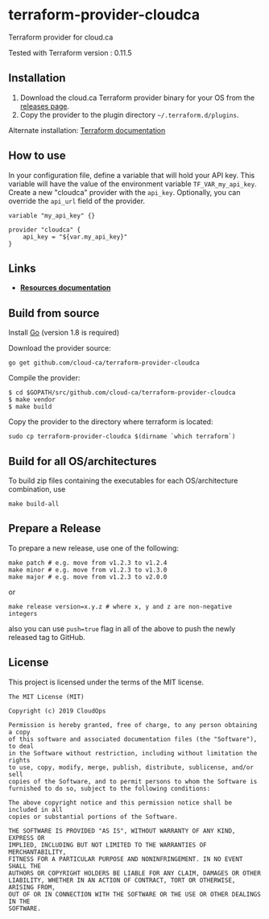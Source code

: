 # terraform-provider-cloudca

Terraform provider for cloud.ca

Tested with Terraform version : 0.11.5

## Installation

1. Download the cloud.ca Terraform provider binary for your OS from the [releases page](https://github.com/cloud-ca/terraform-provider-cloudca/releases).
2. Copy the provider to the plugin directory `~/.terraform.d/plugins`.

Alternate installation: [Terraform documentation](https://www.terraform.io/docs/plugins/basics.html)

## How to use

In your configuration file, define a variable that will hold your API key. This variable will have the value of the environment variable `TF_VAR_my_api_key`. Create a new "cloudca" provider with the `api_key`. Optionally, you can override the `api_url` field of the provider.

```hcl
variable "my_api_key" {}

provider "cloudca" {
    api_key = "${var.my_api_key}"
}
```

## Links

- [**Resources documentation**](https://github.com/cloud-ca/terraform-provider-cloudca/tree/master/doc)

## Build from source

Install [Go](https://golang.org/doc/install) (version 1.8 is required)

Download the provider source:

```Shell
go get github.com/cloud-ca/terraform-provider-cloudca
```

Compile the provider:

```Shell
$ cd $GOPATH/src/github.com/cloud-ca/terraform-provider-cloudca
$ make vendor
$ make build
```

Copy the provider to the directory where terraform is located:

```Shell
sudo cp terraform-provider-cloudca $(dirname `which terraform`)
```

## Build for all OS/architectures

To build zip files containing the executables for each OS/architecture combination, use

```Shell
make build-all
```

## Prepare a Release

To prepare a new release, use one of the following:

```shell
make patch # e.g. move from v1.2.3 to v1.2.4
make minor # e.g. move from v1.2.3 to v1.3.0
make major # e.g. move from v1.2.3 to v2.0.0
```

or

```shell
make release version=x.y.z # where x, y and z are non-negative integers
```

also you can use `push=true` flag in all of the above to push the newly released tag to GitHub.

## License

This project is licensed under the terms of the MIT license.

```text
The MIT License (MIT)

Copyright (c) 2019 CloudOps

Permission is hereby granted, free of charge, to any person obtaining a copy
of this software and associated documentation files (the "Software"), to deal
in the Software without restriction, including without limitation the rights
to use, copy, modify, merge, publish, distribute, sublicense, and/or sell
copies of the Software, and to permit persons to whom the Software is
furnished to do so, subject to the following conditions:

The above copyright notice and this permission notice shall be included in all
copies or substantial portions of the Software.

THE SOFTWARE IS PROVIDED "AS IS", WITHOUT WARRANTY OF ANY KIND, EXPRESS OR
IMPLIED, INCLUDING BUT NOT LIMITED TO THE WARRANTIES OF MERCHANTABILITY,
FITNESS FOR A PARTICULAR PURPOSE AND NONINFRINGEMENT. IN NO EVENT SHALL THE
AUTHORS OR COPYRIGHT HOLDERS BE LIABLE FOR ANY CLAIM, DAMAGES OR OTHER
LIABILITY, WHETHER IN AN ACTION OF CONTRACT, TORT OR OTHERWISE, ARISING FROM,
OUT OF OR IN CONNECTION WITH THE SOFTWARE OR THE USE OR OTHER DEALINGS IN THE
SOFTWARE.
```

